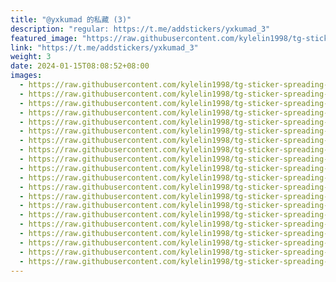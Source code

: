 ```yaml
---
title: "@yxkumad 的私藏 (3)"
description: "regular: https://t.me/addstickers/yxkumad_3"
featured_image: "https://raw.githubusercontent.com/kylelin1998/tg-sticker-spreading-worldwide-images/main/img/b6191edf-6a49-47ee-8499-bed593385249.jpg"
link: "https://t.me/addstickers/yxkumad_3"
weight: 3
date: 2024-01-15T08:08:52+08:00
images:
  - https://raw.githubusercontent.com/kylelin1998/tg-sticker-spreading-worldwide-images/main/img/b6191edf-6a49-47ee-8499-bed593385249.jpg
  - https://raw.githubusercontent.com/kylelin1998/tg-sticker-spreading-worldwide-images/main/img/c84cd193-1657-4495-9f76-16cc0c1d1901.jpg
  - https://raw.githubusercontent.com/kylelin1998/tg-sticker-spreading-worldwide-images/main/img/b6452f58-bd2d-400c-af3b-c32074eedfbb.jpg
  - https://raw.githubusercontent.com/kylelin1998/tg-sticker-spreading-worldwide-images/main/img/aea9d2df-4e31-4600-8405-57af1733941d.jpg
  - https://raw.githubusercontent.com/kylelin1998/tg-sticker-spreading-worldwide-images/main/img/5d0d209f-9c73-43fd-bd6f-28afb88d913e.jpg
  - https://raw.githubusercontent.com/kylelin1998/tg-sticker-spreading-worldwide-images/main/img/bd18f11b-c985-4583-9be6-63fbf2fddad0.jpg
  - https://raw.githubusercontent.com/kylelin1998/tg-sticker-spreading-worldwide-images/main/img/4a4d4f9d-01e8-4907-ade2-1e1c9e755f69.jpg
  - https://raw.githubusercontent.com/kylelin1998/tg-sticker-spreading-worldwide-images/main/img/8a1a70af-56ba-43f1-9217-500121bac6ae.jpg
  - https://raw.githubusercontent.com/kylelin1998/tg-sticker-spreading-worldwide-images/main/img/ed9936a0-c047-4968-ae96-62c2fcd46ecf.jpg
  - https://raw.githubusercontent.com/kylelin1998/tg-sticker-spreading-worldwide-images/main/img/09252953-1a66-4934-9528-77bd93635339.jpg
  - https://raw.githubusercontent.com/kylelin1998/tg-sticker-spreading-worldwide-images/main/img/1c2f8ebc-20d6-4669-879e-3d97d960c519.jpg
  - https://raw.githubusercontent.com/kylelin1998/tg-sticker-spreading-worldwide-images/main/img/ac42869f-e829-4c95-b30b-91e965aaa445.jpg
  - https://raw.githubusercontent.com/kylelin1998/tg-sticker-spreading-worldwide-images/main/img/fb712ac5-9bb6-4fe3-b772-7be30f61f1c0.jpg
  - https://raw.githubusercontent.com/kylelin1998/tg-sticker-spreading-worldwide-images/main/img/7288a1f6-4e35-4737-abd9-d5fa5fefd706.jpg
  - https://raw.githubusercontent.com/kylelin1998/tg-sticker-spreading-worldwide-images/main/img/3c4fe381-6762-4313-bb70-e768399ca900.jpg
  - https://raw.githubusercontent.com/kylelin1998/tg-sticker-spreading-worldwide-images/main/img/74870aa7-bd1f-4cc7-9def-dfbc7b449f36.jpg
  - https://raw.githubusercontent.com/kylelin1998/tg-sticker-spreading-worldwide-images/main/img/0029924b-01ce-4d40-b372-276d0e74b61d.jpg
  - https://raw.githubusercontent.com/kylelin1998/tg-sticker-spreading-worldwide-images/main/img/570532ac-1996-4330-9a25-09e1e274ea0c.jpg
  - https://raw.githubusercontent.com/kylelin1998/tg-sticker-spreading-worldwide-images/main/img/a0d37c4b-d79d-4ad9-9292-da4d155872ac.jpg
  - https://raw.githubusercontent.com/kylelin1998/tg-sticker-spreading-worldwide-images/main/img/71cc4658-949b-45ae-82fd-366d82bd0adc.jpg
---
```

